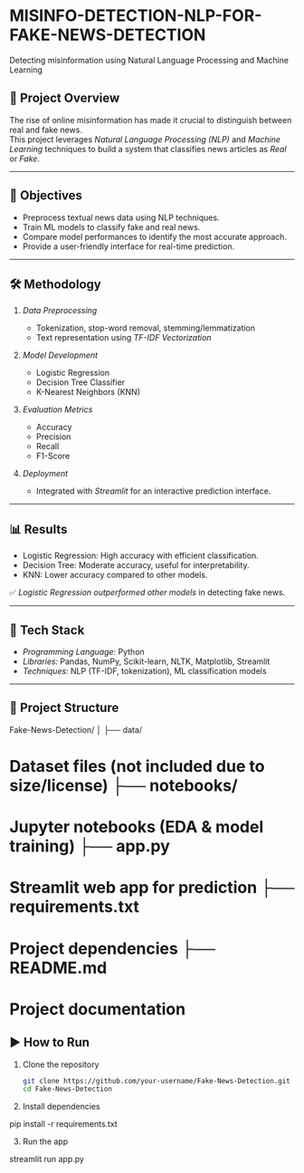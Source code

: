 # MISINFO-DETECTION-NLP-FOR-FAKE-NEWS-DETECTION
Detecting misinformation using Natural Language Processing and Machine Learning

## 📌 Project Overview
The rise of online misinformation has made it crucial to distinguish between real and fake news.  
This project leverages *Natural Language Processing (NLP)* and *Machine Learning* techniques to build a system that classifies news articles as *Real* or *Fake*.  

---

## 🎯 Objectives
- Preprocess textual news data using NLP techniques.  
- Train ML models to classify fake and real news.  
- Compare model performances to identify the most accurate approach.  
- Provide a user-friendly interface for real-time prediction.  

---

## 🛠️ Methodology
1. *Data Preprocessing*  
   - Tokenization, stop-word removal, stemming/lemmatization  
   - Text representation using *TF-IDF Vectorization*  

2. *Model Development*  
   - Logistic Regression  
   - Decision Tree Classifier  
   - K-Nearest Neighbors (KNN)  

3. *Evaluation Metrics*  
   - Accuracy  
   - Precision  
   - Recall  
   - F1-Score  

4. *Deployment*  
   - Integrated with *Streamlit* for an interactive prediction interface.  

---

## 📊 Results
- Logistic Regression: High accuracy with efficient classification.  
- Decision Tree: Moderate accuracy, useful for interpretability.  
- KNN: Lower accuracy compared to other models.  

✅ *Logistic Regression outperformed other models* in detecting fake news.  

---

## 🚀 Tech Stack
- *Programming Language:* Python  
- *Libraries:* Pandas, NumPy, Scikit-learn, NLTK, Matplotlib, Streamlit  
- *Techniques:* NLP (TF-IDF, tokenization), ML classification models  

---

## 📂 Project Structure
Fake-News-Detection/ │ ├── data/                
# Dataset files (not included due to size/license) ├── notebooks/           
# Jupyter notebooks (EDA & model training) ├── app.py               
# Streamlit web app for prediction ├── requirements.txt      
# Project dependencies ├── README.md            
# Project documentation

## ▶️ How to Run
1. Clone the repository  
   ```bash
   git clone https://github.com/your-username/Fake-News-Detection.git
   cd Fake-News-Detection

2. Install dependencies

pip install -r requirements.txt


3. Run the app

streamlit run app.py
